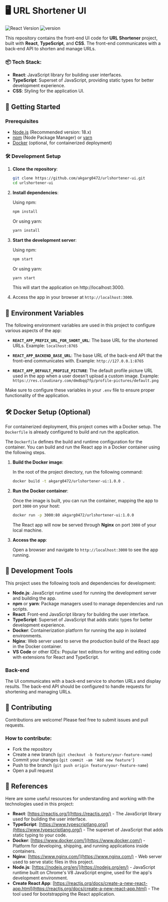 # 🖥️ URL Shortener UI

![React Version](https://img.shields.io/badge/React-18-blue)
![version](https://img.shields.io/badge/version-1.10.6-blue)

This repository contains the front-end UI code for **URL Shortener** project, built with **React**, **TypeScript**, and **CSS**. The front-end communicates with a back-end API to shorten and manage URLs.

### 📦 Tech Stack:

- **React**: JavaScript library for building user interfaces.
- **TypeScript**: Superset of JavaScript, providing static types for better development experience.
- **CSS**: Styling for the application UI.

## 🚀 Getting Started

### Prerequisites

- [Node.js](https://nodejs.org/en/) (Recommended version: 18.x)
- [npm](https://www.npmjs.com/) (Node Package Manager) or [yarn](https://yarnpkg.com/)
- [Docker](https://www.docker.com/) (optional, for containerized deployment)

### 🛠️ Development Setup

1. **Clone the repository**:

   ```bash
   git clone https://github.com/akgarg0472/urlshortener-ui.git
   cd urlshortener-ui
   ```

2. **Install dependencies**:

   Using npm:

   ```bash
   npm install
   ```

   Or using yarn:

   ```bash
   yarn install
   ```

3. **Start the development server**:

   Using npm:

   ```bash
   npm start
   ```

   Or using yarn:

   ```bash
   yarn start
   ```

   This will start the application on http://localhost:3000.

4. Access the app in your browser at `http://localhost:3000`.

## 🌱 Environment Variables

The following environment variables are used in this project to configure various aspects of the app:

- **`REACT_APP_PREFIX_URL_FOR_SHORT_URL`**:
  The base URL for the shortened URLs.
  Example: `localhost:8765`

- **`REACT_APP_BACKEND_BASE_URL`**:
  The base URL of the back-end API that the front-end communicates with.
  Example: `http://127.0.0.1:8765`

- **`REACT_APP_DEFAULT_PROFILE_PICTURE`**:
  The default profile picture URL used in the app when a user doesn't upload a custom image.
  Example: `https://res.cloudinary.com/dmdbqq7fp/profile-pictures/default.png`

Make sure to configure these variables in your `.env` file to ensure proper functionality of the application.

## 🛠️ Docker Setup (Optional)

For containerized deployment, this project comes with a Docker setup. The `Dockerfile` is already configured to build and run the application.

The `Dockerfile` defines the build and runtime configuration for the container. You can build and run the React app in a Docker container using the following steps.

1. **Build the Docker image**:

   In the root of the project directory, run the following command:

   ```bash
   docker build -t akgarg0472/urlshortener-ui:1.0.0 .
   ```

2. **Run the Docker container**:

   Once the image is built, you can run the container, mapping the app to port `3000` on your host:

   ```bash
   docker run -p 3000:80 akgarg0472/urlshortener-ui:1.0.0
   ```

   The React app will now be served through **Nginx** on port `3000` of your local machine.

3. **Access the app**:

   Open a browser and navigate to `http://localhost:3000` to see the app running.

## 🔧 Development Tools

This project uses the following tools and dependencies for development:

- **Node.js**: JavaScript runtime used for running the development server and building the app.
- **npm** or **yarn**: Package managers used to manage dependencies and run scripts.
- **React**: Front-end JavaScript library for building the user interface.
- **TypeScript**: Superset of JavaScript that adds static types for better development experience.
- **Docker**: Containerization platform for running the app in isolated environments.
- **Nginx**: Web server used to serve the production build of the React app in the Docker container.
- **VS Code** or other IDEs: Popular text editors for writing and editing code with extensions for React and TypeScript.

### Back-end

The UI communicates with a back-end service to shorten URLs and display results. The back-end API should be configured to handle requests for shortening and managing URLs.

## 🤝 Contributing

Contributions are welcome! Please feel free to submit issues and pull requests.

### How to contribute:

- Fork the repository
- Create a new branch (`git checkout -b feature/your-feature-name`)
- Commit your changes (`git commit -am 'Add new feature'`)
- Push to the branch (`git push origin feature/your-feature-name`)
- Open a pull request

## 🔗 References

Here are some useful resources for understanding and working with the technologies used in this project:

- **React**: [https://reactjs.org/](https://reactjs.org/) - The JavaScript library used for building the user interface.
- **TypeScript**: [https://www.typescriptlang.org/](https://www.typescriptlang.org/) - The superset of JavaScript that adds static typing to your code.
- **Docker**: [https://www.docker.com/](https://www.docker.com/) - Platform for developing, shipping, and running applications inside containers.
- **Nginx**: [https://www.nginx.com/](https://www.nginx.com/) - Web server used to serve static files in this project.
- **Node.js**: [https://nodejs.org/en/](https://nodejs.org/en/) - JavaScript runtime built on Chrome's V8 JavaScript engine, used for the app's development environment.
- **Create React App**: [https://reactjs.org/docs/create-a-new-react-app.html](https://reactjs.org/docs/create-a-new-react-app.html) - The tool used for bootstrapping the React application.

